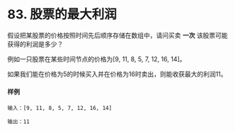 # 83. 股票的最大利润

假设把某股票的价格按照时间先后顺序存储在数组中，请问买卖 **一次** 该股票可能获得的利润是多少？

例如一只股票在某些时间节点的价格为[9, 11, 8, 5, 7, 12, 16, 14]。

如果我们能在价格为5的时候买入并在价格为16时卖出，则能收获最大的利润11。

#### 样例

```
输入：[9, 11, 8, 5, 7, 12, 16, 14]

输出：11
```
